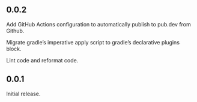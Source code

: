 ## 0.0.2

Add GitHub Actions configuration to automatically publish to pub.dev from Github.

Migrate gradle’s imperative apply script to gradle’s declarative plugins block.

Lint code and reformat code.

## 0.0.1

Initial release.
